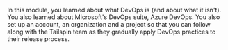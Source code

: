 In this module, you learned about what DevOps is (and about what it isn't). You also learned about Microsoft's DevOps suite, Azure DevOps. You also set up an account, an organization and a project so that you can follow along with the Tailspin team as they gradually apply DevOps practices to their release process.
